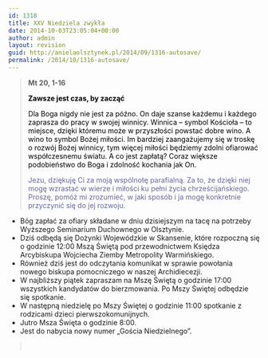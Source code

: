 ```yaml
---
id: 1318
title: XXV Niedziela zwykła
date: 2014-10-03T23:05:04+00:00
author: admin
layout: revision
guid: http://anielaolsztynek.pl/2014/09/1316-autosave/
permalink: /2014/10/1316-autosave/
---
```

> **Mt 20, 1-16**
> 
> <span style="color: #000000;"><strong>Zawsze jest czas, by zacząć</strong></span>
> 
> <span style="color: #000000;">Dla Boga nigdy nie jest za późno. On daje szanse każdemu i każdego zaprasza do pracy w swojej winnicy. Winnica &#8211; symbol Kościoła &#8211; to miejsce, dzięki któremu może w przyszłości powstać dobre wino. A wino to symbol Bożej miłości. Im bardziej zaangażujemy się w troskę o rozwój Bożej winnicy, tym więcej miłości będziemy zdolni ofiarować współczesnemu światu. A co jest zapłatą? Coraz większe podobieństwo do Boga i zdolność kochania jak On.</span>
> 
> <span style="color: #666699;">Jezu, dziękuję Ci za moją wspólnotę parafialną. Za to, że dzięki niej mogę wzrastać w wierze i miłości ku pełni życia chrześcijańskiego. Proszę, pomóż mi zrozumieć, w jaki sposób i ja mogę konkretnie przyczynić się do jej rozwoju.</span>

  * Bóg zapłać za ofiary składane w dniu dzisiejszym na tacę na potrzeby Wyższego Seminarium Duchownego w Olsztynie.
  * Dziś odbędą się Dożynki Wojewódzkie w Skansenie, które rozpoczną się o godzinie 12:00 Mszą Świętą pod przewodnictwem Księdza Arcybiskupa Wojciecha Ziemby Metropolity Warmińskiego.
  * Również dziś jest do odczytania komunikat w sprawie powołania nowego biskupa pomocniczego w naszej Archidiecezji.
  * W najbliższy piątek zapraszam na Mszę Świętą o godzinie 17:00 wszystkich kandydatów do bierzmowania. Po Mszy Świętej odbędzie się spotkanie.
  * W następną niedzielę po Mszy Świętej o godzinie 11:00 spotkanie z rodzicami dzieci pierwszokomunijnych.
  * Jutro Msza Święta o godzinie 8:00.
  * Jest do nabycia nowy numer &#8222;Gościa Niedzielnego&#8221;.

> <span style="color: #666699;"><br /> </span>